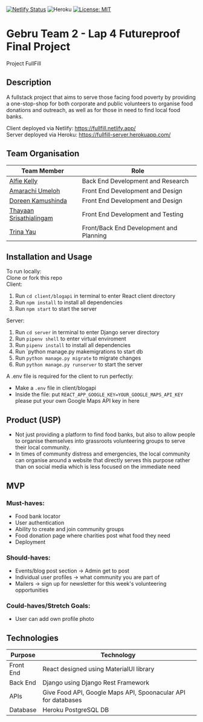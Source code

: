[![Netlify Status](https://api.netlify.com/api/v1/badges/93c5450c-e466-4130-8068-adfd7764e196/deploy-status)](https://app.netlify.com/sites/fullfill/deploys)
![Heroku](https://pyheroku-badge.herokuapp.com/?app=fullfill-server&style=flat)
[![License: MIT](https://img.shields.io/badge/License-MIT-yellow.svg?style=flat&logo=appveyor)](https://opensource.org/licenses/MIT)
# Gebru Team 2 - Lap 4 Futureproof Final Project
Project FullFill

## Description
A fullstack project that aims to serve those facing food poverty by providing a one-stop-shop for both corporate and public volunteers to organise food donations and outreach, as well as for those in need to find local food banks.

Client deployed via Netlify: https://fullfill.netlify.app/  
Server deployed via Heroku: https://fullfill-server.herokuapp.com/  

## Team Organisation

| Team Member     | Role |
|----------|------|
| [Alfie Kelly](https://github.com/Scralfie)    | Back End Development and Research    |
| [Amarachi Umeloh](https://github.com/umeloha) | Front End Development and Design      |
| [Doreen Kamushinda](https://github.com/doreenkam)   | Front End Development and Design      |
| [Thayaan Srisathialingam](https://github.com/THAYAANS)  | Front End Development and Testing    |
| [Trina Yau](https://github.com/trinayau)    | Front/Back End Development and Planning      |


## Installation and Usage
To run locally:  
Clone or fork this repo  
Client:
1. Run `cd client/blogapi` in terminal to enter React client directory
2. Run `npm install` to install all dependencies
3. Run `npm start` to start the server

Server:
1. Run `cd server` in terminal to enter Django server directory
2. Run `pipenv shell` to enter virtual enviroment
3. Run `pipenv install` to install all dependencies
4. Run `python manage.py makemigrations to start db
5. Run `python manage.py migrate` to migrate changes
6. Run `python manage.py runserver` to start the server

A .env file is required for the client to run perfectly: 
- Make a `.env` file in client/blogapi 
- Inside the file: put `REACT_APP_GOOGLE_KEY=YOUR_GOOGLE_MAPS_API_KEY` please put your own Google Maps API key in here

## Product (USP)
- Not just providing a platform to find food banks, but also to allow people to organise themselves into grassroots volunteering groups to serve their local community.
- In times of community distress and emergencies, the local community can organise around a website that directly serves this purpose rather than on social media which is less focused on the immediate need

## MVP
### Must-haves:
- Food bank locator
- User authentication
- Ability to create and join community groups
- Food donation page where charities post what food they need
- Deployment

### Should-haves:
- Events/blog post section -> Admin get to post
- Individual user profiles -> what community you are part of
- Mailers -> sign up for newsletter for this week's volunteering opportunities

### Could-haves/Stretch Goals:
- User can add own profile photo

## Technologies
| Purpose   | Technology                                                    |
|-----------|---------------------------------------------------------------|
| Front End | React designed using MaterialUI library                       |
| Back End  | Django using Django Rest Framework                            |
| APIs      | Give Food API, Google Maps API, Spoonacular API for databases |
| Database  | Heroku PostgreSQL DB                                          |
